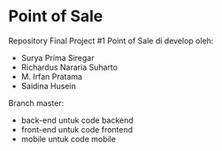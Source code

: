 # Point of Sale
Repository Final Project #1 Point of Sale
di develop oleh: 
- Surya Prima Siregar
- Richardus Nararia Suharto
- M. Irfan Pratama
- Saidina Husein

Branch master:
- back-end untuk code backend
- front-end untuk code frontend
- mobile untuk code mobile
